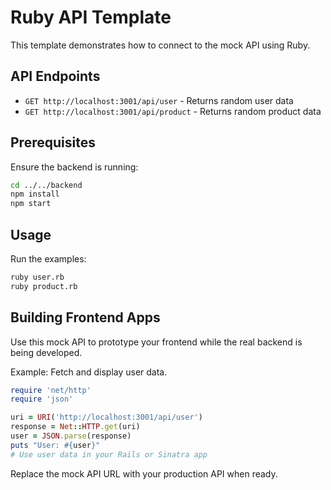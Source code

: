 # Ruby API Template

This template demonstrates how to connect to the mock API using Ruby.

## API Endpoints

- `GET http://localhost:3001/api/user` - Returns random user data
- `GET http://localhost:3001/api/product` - Returns random product data

## Prerequisites

Ensure the backend is running:

```bash
cd ../../backend
npm install
npm start
```

## Usage

Run the examples:

```bash
ruby user.rb
ruby product.rb
```

## Building Frontend Apps

Use this mock API to prototype your frontend while the real backend is being developed.

Example: Fetch and display user data.

```ruby
require 'net/http'
require 'json'

uri = URI('http://localhost:3001/api/user')
response = Net::HTTP.get(uri)
user = JSON.parse(response)
puts "User: #{user}"
# Use user data in your Rails or Sinatra app
```

Replace the mock API URL with your production API when ready.
